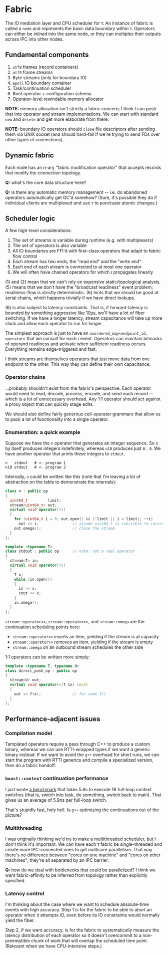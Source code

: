 # Fabric
The IO mediation layer and CPU scheduler for τ. An instance of fabric is called a `node` and represents the basic data boundary within τ. Operators can either be _inlined_ into the same node, or they can multiplex their outputs across IPC into other nodes.


## Fundamental components
1. `utf9` frames (record containers)
2. `utf9` frame streams
3. Byte streams (only for boundary IO)
4. `epoll` IO boundary container
5. Task/continuation scheduler
6. Boot operator + configuration schema
7. Operator-level rewindable memory allocator

**NOTE:** memory allocation isn't strictly a fabric concern; I think I can push that into operator and stream implementations. We can start with standard `new` and `delete` and get more elaborate from there.

**NOTE:** boundary IO operators should `close` file descriptors after sending them via UNIX socket (and should hard-fail if we're trying to send FDs over other types of connections).


## Dynamic fabric
Each node has an _n_-ary "fabric modification operator" that accepts records that modify the connection topology.

**Q:** what's the core data structure here?

**Q:** is there any automatic memory management -- i.e. do abandoned operators automatically get GC'd somehow? (Sure, it's possible they do if individual clients are multiplexed and use _τ_ to punctuate atomic changes.)


## Scheduler logic
A few high-level considerations:

1. The set of streams is variable during runtime (e.g. with multiplexers)
2. The set of operators is also variable
3. All IO boundaries are FFI'd with first-class operators that adapt to fabric flow control
4. Each stream has two ends, the "read end" and the "write end"
5. Each end of each stream is connected to at most one operator
6. We will often have chained operators for which _ι_ propagates linearly

(1) and (2) mean that we can't rely on expensive static/topological analysis. (5) means that we don't have the "broadcast readiness" event problem; readiness-flow is strictly deterministic. (6) hints that we should be good at serial chains, which happens trivially if we have direct lookups.

(6) is also subject to latency constraints. That is, if forward-latency is bounded by something aggressive like 10μs, we'll have a lot of fiber switching. If we have a longer latency, stream capacitance will take up more slack and allow each operator to run for longer.

The simplest approach is just to have an `unordered_map<endpoint_id, operator>` that we consult for each _ι_ event. Operators can maintain bitmasks of operand readiness and activate when sufficient readiness occurs. Everything remains edge-triggered and fast.

I think streams are themselves operators that just move data from one endpoint to the other. This way they can define their own capacitance.


### Operator chains
...probably shouldn't exist from the fabric's perspective. Each operator would need to read, decode, process, encode, and send each record -- which is a lot of unnecessary overhead. Any 1:1 operator should act against a proxy object that can quickly stage edits.

We should also define fairly generous cell-operator grammars that allow us to pack a lot of functionality into a single operator.


### Enumeration: a quick example
Suppose we have the `n` operator that generates an integer sequence. So `n` by itself produces integers indefinitely, whereas `n10` produces just `0..9`. We have another operator that prints these integers to `stdout`.

```
n   stdout   # <- program 1
n10 stdout   # <- program 2
```

Internally, `n` could be written like this (note that I'm leaving a lot of abstraction on the table to demonstrate the internals):

```cpp
class n : public op
{
  uint64_t         limit;
  stream<uint64_t> out;
  virtual void operator()()
  {
    for (uint64_t i = 0; out.open() && (!limit || i < limit); ++i)
      out << i;               // assume uint64_t is coercible to record
    out.omega();              // close the stream
  }
};

template <typename T>
class stdout : public op      // note: not a real operator
{
  stream<T> in;
  virtual void operator()()
  {
    T x;
    while (in.open())
    {
      in >> x;
      cout << x;
    }
    in.omega();
  }
};
```

`stream::operator<<`, `stream::operator>>`, and `stream::omega` are the continuation scheduling points here:

+ `stream::operator<<` inserts an item, yielding if the stream is at capacity
+ `stream::operator>>` removes an item, yielding if the stream is empty
+ `stream::omega` on an outbound stream schedules the other side

1:1 operators can be written more simply:

```cpp
template <typename T, typename U>
class direct_push_op : public op
{
  stream<U> out;
  virtual void operator<<(T &x) const
  {
    out << f(x);              // for some f()
  }
};
```


## Performance-adjacent issues
### Compilation model
Templated operators require a pass through C++ to produce a custom binary, whereas we can use RTTI-wrapped types if we want a generic binary instead. If we want to avoid the `g++` overhead for short runs, we can start the program with RTTI generics and compile a specialized version, then do a fabric handoff.


### `boost::context` continuation performance
I just wrote [a benchmark](../dev/hackery/continuation-perf.cc) that takes 5.9s to execute 1B full-loop context switches (that is, switch into task, do something, switch back to main). That gives us an average of 5.9ns per full-loop switch.

That's stupidly fast, holy hell. Is `g++` optimizing the continuations out of the picture?


### Multithreading
I was originally thinking we'd try to make a multithreaded scheduler, but I don't think it's important. We can have each τ fabric be single-threaded and create more IPC-connected ones to get multicore parallelism. That way there's no difference between "cores on one machine" and "cores on other machines"; they're all separated by an IPC barrier.

**Q:** how do we deal with bottlenecks that could be parallelized? I think we want fabric-affinity to be inferred from topology rather than explicitly specified.


### Latency control
I'm thinking about the case where we want to schedule absolute-time events with high accuracy. Step 1 is for the fabric to be able to abort an operator when it attempts IO, even before its IO constraints would normally yield the fiber.

Step 2, if we want accuracy, is for the fabric to systematically measure the latency distribution of each operator so it doesn't overcommit to a non-preemptible chunk of work that will overlap the scheduled time point. (Relevant when we have CPU-intensive steps.)
